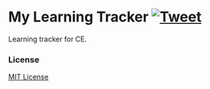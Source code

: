 # My Learning Tracker [![Tweet](https://img.shields.io/twitter/url/http/shields.io.svg?style=social)](https://twitter.com/intent/tweet?text=Web%20Dev%20learning%20tracker%20&url=https://github.com/perkarlsson/CE&via=perkarlsson&hashtags=100DaysofCode)

Learning tracker for CE.

### License

[MIT License](https://github.com/perkarlsson/CE/blob/master/LICENSE)
